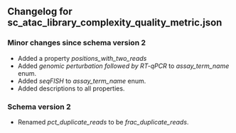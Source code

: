 ## Changelog for sc_atac_library_complexity_quality_metric.json

### Minor changes since schema version 2

* Added a property *positions_with_two_reads*
* Added *genomic perturbation followed by RT-qPCR* to *assay_term_name* enum.
* Added *seqFISH* to *assay_term_name* enum.
* Added descriptions to all properties.

### Schema version 2

* Renamed *pct_duplicate_reads* to be *frac_duplicate_reads*.